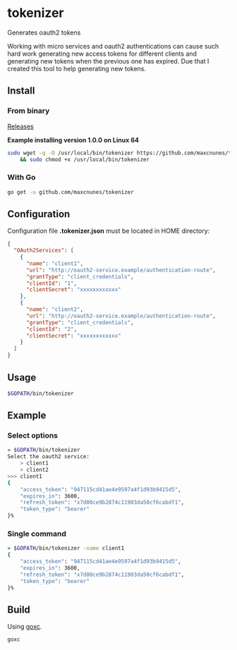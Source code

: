 # tokenizer

Generates oauth2 tokens

Working with micro services and oauth2 authentications can cause such hard work generating new access tokens for different clients and generating new tokens when the previous one has expired. Due that I created this tool to help generating new tokens.

## Install

### From binary

[Releases](https://github.com/maxcnunes/tokenizer/releases)

**Example installing version 1.0.0 on Linux 64**

```bash
sudo wget -q -O /usr/local/bin/tokenizer https://github.com/maxcnunes/tokenizer/releases/download/v1.0.1/tokenizer-linux_amd64 \
    && sudo chmod +x /usr/local/bin/tokenizer
```

### With Go

```bash
go get -u github.com/maxcnunes/tokenizer
```

## Configuration

Configuration file **.tokenizer.json** must be located in HOME directory:

```json
{
  "OAuth2Services": [
    {
      "name": "client1",
      "url": "http://oauth2-service.example/authentication-route",
      "grantType": "client_credentials",
      "clientId": "1",
      "clientSecret": "xxxxxxxxxxxx"
    },
    {
      "name": "client2",
      "url": "http://oauth2-service.example/authentication-route",
      "grantType": "client_credentials",
      "clientId": "2",
      "clientSecret": "xxxxxxxxxxxx"
    }
  ]
}
```

## Usage

```bash
$GOPATH/bin/tokenizer
```

## Example

### Select options

```bash
» $GOPATH/bin/tokenizer
Select the oauth2 service:
    > client1
    > client2
>>> client1
{
    "access_token": "947115cd41ae4e9597a4f1d93b9415d5",
    "expires_in": 3600,
    "refresh_token": "x7d00ce9b2874c11903da50cf6cabdf1",
    "token_type": "bearer"
}%
```

### Single command

```bash
» $GOPATH/bin/tokenizer -name client1
{
    "access_token": "947115cd41ae4e9597a4f1d93b9415d5",
    "expires_in": 3600,
    "refresh_token": "x7d00ce9b2874c11903da50cf6cabdf1",
    "token_type": "bearer"
}%
```

## Build

Using [goxc](https://github.com/laher/goxc).

```bash
goxc
```
